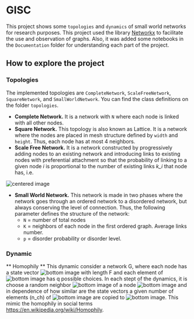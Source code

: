 # GISC

This project shows some `topologies` and `dynamics` of small world networks for research purposes. This project used the library [Networkx](https://networkx.github.io/) to facilitate the use and observation of graphs.
Also, it was added some notebooks in the `Documentation` folder for understanding each part of the project.

## How to explore the project

### Topologies 

The implemented topologies are `CompleteNetwork`, `ScaleFreeNetwork`, `SquareNetwork`, and `SmallWorldNetwork`. You can find the class definitions on the folder `topologies`.

- **Complete Network.** It is a network with `N` where each node is linked with all other nodes.
- **Square Network.** This topology is also known as Lattice. It is a network where the nodes are placed in mesh structure defined by `width` and `height`. Thus, each node has at most 4 neighbors. 
- **Scale Free Network.** It is a network constructed by progressively adding nodes to an existing network and introducing links to existing nodes with preferential attachment so that the probability of linking to a given node *i* is proportional to the number of existing links *k_i* that node has, i.e.
<img alt="centered image" src="https://render.githubusercontent.com/render/math?math=P(\text{linking to node i}) \sim \frac{k_i}{\sum_j k_j}">

- **Small World Network.** This network is made in two phases where the network goes through an ordered network to a disordered network, but always conserving the level of connection. Thus, the following parameter defines the structure of the network:
	* `N` = number of total nodes
	* `K` = neighbors of each node in the first ordered graph. Average links number.
	* `p` = disorder probability or disorder level.

### Dynamic

** Homophily ** This dynamic consider a network G, where each node has a state vector  <img alt="bottom image" src="https://render.githubusercontent.com/render/math?math=C_i">  with length F and each element of <img alt="bottom image" src="https://render.githubusercontent.com/render/math?math=\sigma_{ij} \in C_i"> has q possible choices. In each stept of the dynamics, it is choose a random neighbor  <img alt="bottom image" src="https://render.githubusercontent.com/render/math?math=n_j \in G">   of a node <img alt="bottom image" src="https://render.githubusercontent.com/render/math?math=n_i \in G">  and in dependence of how similar are the state vectors a given number of elements (n_ch) of <img alt="bottom image" src="https://render.githubusercontent.com/render/math?math=C_j">  are copied to <img alt="bottom image" src="https://render.githubusercontent.com/render/math?math=C_i">. This mimic the homophily in social terms https://en.wikipedia.org/wiki/Homophily.
